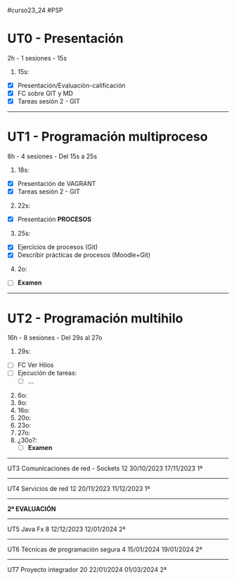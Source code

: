   #curso23_24 #PSP

# UT0 - Presentación
2h - 1 sesiones - 15s

1. 15s:
  * [x] Presentación/Evaluación-calificación
  * [x] FC sobre GIT y MD
  * [x] Tareas sesión 2 - GIT
  
---

# UT1 - Programación multiproceso 
8h - 4 sesiones - Del 15s a 25s

1. 18s:
  * [x] Presentación de VAGRANT
  * [x] Tareas sesión 2 - GIT
  
2. 22s:
  * [x] Presentación **PROCESOS**

3. 25s:
  * [x] Ejercicios de procesos (Git)
  * [x] Describir prácticas de procesos (Moodle+Git)
  
4. 2o:
  + [ ] **Examen**


---
# UT2 - Programación multihilo 
16h - 8 sesiones - Del 29s al 27o

1. 29s:
  * [ ] FC Ver Hilos
  * [ ] Ejecución de tareas:
    * [ ] ...

2. 6o:
3. 9o:
4. 16o:
5. 20o:
6. 23o:
7. 27o:
8. ¿30o?:
   * [ ] **Examen**

---
UT3 Comunicaciones de red - Sockets 12 30/10/2023 17/11/2023 1ª

---
UT4 Servicios de red 12 20/11/2023 11/12/2023 1ª

---
**2ª EVALUACIÓN**

---
UT5 Java Fx 8 12/12/2023 12/01/2024 2ª

---
UT6 Técnicas de programación segura 4 15/01/2024 19/01/2024 2ª

---
UT7 Proyecto integrador 20 22/01/2024 01/03/2024 2ª
